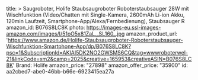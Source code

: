 title: >
  Saugroboter, Holife Staubsaugroboter Roboterstaubsauger 28W mit Wischfunktion (Video/Chatten mit
  Single-Kamera, 2600mAh Li-ion Akku, 120min Laufzeit, Smartphone-App/Alexa/Fernbedienung),
  Staubsauger R
amazon_id: B076S8LC8K
photo: https://images-eu.ssl-images-amazon.com/images/I/51oO5x81ZaL._SL160_.jpg
amazon_product_url: 'https://www.amazon.de/Holife-Staubsaugroboter-Roboterstaubsauger-Wischfunktion-Smartphone-App/dp/B076S8LC8K?psc=1&SubscriptionId=AKIAI5DK2NO2GWSMS6CQ&tag=wwwroboterwel-21&linkCode=xm2&camp=2025&creative=165953&creativeASIN=B076S8LC8K'
Brand: Holife
amazon_price: "27898"
amazon_offer_price: "35900"
id: aa2cbed7-abe0-46bb-b66e-6923415ea27a
